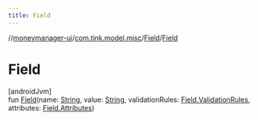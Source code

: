 ```yaml
---
title: Field
---
```

//[moneymanager-ui](../../../index.html)/[com.tink.model.misc](../index.html)/[Field](index.html)/[Field](-field.html)



# Field



[androidJvm]\
fun [Field](-field.html)(name: [String](https://kotlinlang.org/api/latest/jvm/stdlib/kotlin/-string/index.html), value: [String](https://kotlinlang.org/api/latest/jvm/stdlib/kotlin/-string/index.html), validationRules: [Field.ValidationRules](-validation-rules/index.html), attributes: [Field.Attributes](-attributes/index.html))




